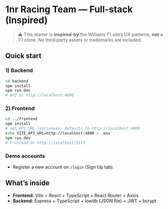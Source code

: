 # 1nr Racing Team — Full‑stack (Inspired)

> ⚠️ This starter is **inspired-by** the Williams F1 site’s UX patterns, **not** a 1:1 clone.
> No third‑party assets or trademarks are included.

## Quick start

### 1) Backend
```bash
cd backend
npm install
npm run dev
# API at http://localhost:4000
```

### 2) Frontend
```bash
cd ../frontend
npm install
# set API URL (optional); defaults to http://localhost:4000
echo VITE_API_URL=http://localhost:4000 > .env
npm run dev
# Frontend at http://localhost:5173
```

### Demo accounts
- Register a new account on `/login` (Sign Up tab).

## What’s inside
- **Frontend:** Vite + React + TypeScript + React Router + Axios
- **Backend:** Express + TypeScript + lowdb (JSON file) + JWT + bcrypt
